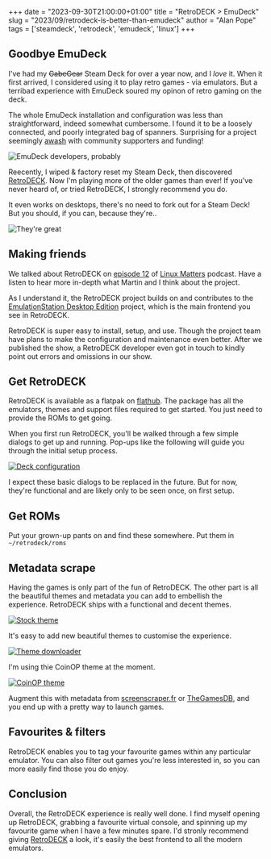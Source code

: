 +++
date = "2023-09-30T21:00:00+01:00"
title = "RetroDECK > EmuDeck"
slug = "2023/09/retrodeck-is-better-than-emudeck"
author = "Alan Pope"
tags = ['steamdeck', 'retrodeck', 'emudeck', 'linux']
+++

## Goodbye EmuDeck

I've had my ~~GabeGear~~ Steam Deck for over a year now, and I *love* it. When it first arrived, I considered using it to play retro games - via emulators. But a terribad experience with EmuDeck soured my opinon of retro gaming on the deck. 

The whole EmuDeck installation and configuration was less than straightforward, indeed somewhat cumbersome. I found it to be a loosely connected, and poorly integrated bag of spanners. Surprising for a project seemingly [awash](https://graphtreon.com/creator/dragoonDorise) with community supporters and funding!

![EmuDeck developers, probably](/blog/images/2023-09-30/laying-down-money.gif)

Reecently, I wiped & factory reset my Steam Deck, then discovered [RetroDECK](https://retrodeck.net/). Now I'm playing more of the older games than ever! If you've never heard of, or tried RetroDECK, I strongly recommend you do.

It even works on desktops, there's no need to fork out for a Steam Deck! But you should, if you can, because they're..

![They're great](/blog/images/2023-09-30/frosted-flakes-tony-the-tiger.gif)

## Making friends

We talked about RetroDECK on [episode 12](https://linuxmatters.sh/12/) of [Linux Matters](https://linuxmatters.sh/) podcast. Have a listen to hear more in-depth what Martin and I think about the project.

As I understand it, the RetroDECK project builds on and contributes to the [EmulationStation Desktop Edition](https://es-de.org/) project, which is the main frontend you see in RetroDECK.

RetroDECK is super easy to install, setup, and use. Though the project team have plans to make the configuration and maintenance even better. After we published the show, a RetroDECK developer even got in touch to kindly point out errors and omissions in our show. 

## Get RetroDECK

RetroDECK is available as a flatpak on [flathub](https://flathub.org/apps/net.retrodeck.retrodeck). The package has all the emulators, themes and support files required to get started. You just need to provide the ROMs to get going.

When you first run RetroDECK, you'll be walked through a few simple dialogs to get up and running. Pop-ups like the following will guide you through the initial setup process. 

[![Deck configuration](/blog/images/2023-09-30/deck1.png)](/blog/images/2023-09-30/deck1.png)

I expect these basic dialogs to be replaced in the future. But for now, they're functional and are likely only to be seen once, on first setup.

## Get ROMs

Put your grown-up pants on and find these somewhere. Put them in `~/retrodeck/roms`

## Metadata scrape

Having the games is only part of the fun of RetroDECK. The other part is all the beautiful themes and metadata you can add to embellish the experience. RetroDECK ships with a functional and decent themes.

[![Stock theme](/blog/images/2023-09-30/stocktheme.png)](/blog/images/2023-09-30/stocktheme.png)

It's easy to add new beautiful themes to customise the experience. 

[![Theme downloader](/blog/images/2023-09-30/themedownloader.png)](/blog/images/2023-09-30/themedownloader.png)

I'm using thie CoinOP theme at the moment.

[![CoinOP theme](/blog/images/2023-09-30/coinoptheme.png)](/blog/images/2023-09-30/coinoptheme.png)

Augment this with metadata from [screenscraper.fr](https://www.screenscraper.fr/) or [TheGamesDB](https://thegamesdb.net/), and you end up with a pretty way to launch games.

## Favourites & filters

RetroDECK enables you to tag your favourite games within any particular emulator. You can also filter out games you're less interested in, so you can more easily find those you do enjoy.

## Conclusion

Overall, the RetroDECK experience is really well done. I find myself opening up RetroDECK, grabbing a favourite virtual console, and spinning up my favourite game when I have a few minutes spare. I'd stronly recommend giving [RetroDECK](https://retrodeck.net/) a look, it's easily the best frontend to all the modern emulators. 